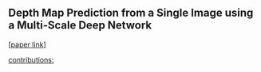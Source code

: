 ## Depth Map Prediction from a Single Image using a Multi-Scale Deep Network

[[paper link]](https://arxiv.org/abs/1406.2283)

<ins>contributions:</ins> 
